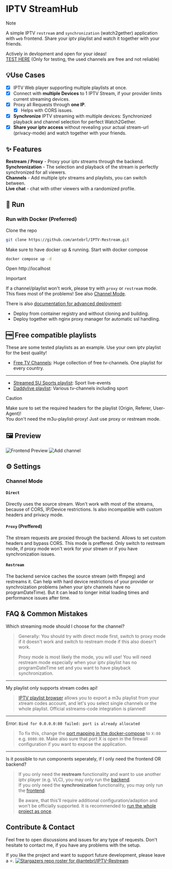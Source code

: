 # IPTV StreamHub

> [!NOTE]  
>A simple IPTV `restream` and `synchronization` (watch2gether) application with `web` frontend. Share your iptv playlist and watch it together with your friends.
> 
>Actively in devlopment and open for your ideas! <br>
> [TEST HERE](https://ante.is-a.dev) (Only for testing, the used channels are free and not reliable)

## 💡Use Cases
- [x] IPTV Web player supporting multiple playlists at once.
- [x] Connect with **multiple Devices** to 1 IPTV Stream, if your provider limits current streaming devices.
- [x] Proxy all Requests through **one IP**.
  - [x] Helps with CORS issues.
- [x] **Synchronize** IPTV streaming with multiple devices: Synchronized playback and channel selection for perfect Watch2Gether.
- [x] **Share your iptv access** without revealing your actual stream-url (privacy-mode) and watch together with your friends.

## ✨ Features 
**Restream / Proxy** - Proxy your iptv streams through the backend. <br>
**Synchronization** - The selection and playback of the stream is perfectly synchronized for all viewers. <br>
**Channels** - Add multiple iptv streams and playlists, you can switch between. <br>
**Live chat** - chat with other viewers with a randomized profile.

## 🚀 Run

### Run with Docker (Preferred)

Clone the repo

```bash
git clone https://github.com/antebrl/IPTV-Restream.git
```

Make sure to have docker up & running. Start with docker compose
```bash
docker compose up -d
```
Open http://localhost

> [!IMPORTANT]  
> If a channel/playlist won't work, please try with `proxy` or `restream` mode. This fixes most of the problems! See also [Channel Mode](#channel-mode).

There is also [documentation for advanced deployment](/deployment/README.md):
- Deploy from container registry and without cloning and building.
- Deploy together with nginx proxy manager for automatic ssl handling.

## 🆓 Free compatible playlists

These are some tested playlists as an example. Use your own iptv playlist for the best quality!
- [Free TV Channels](https://github.com/iptv-org/iptv): Huge collection of free tv-channels. One playlist for every country.

---

- [Streamed SU Sports playlist](https://github.com/dtankdempse/streamed-su-sports): Sport live-events
- [Daddylive playlist](https://github.com/dtankdempse/daddylive-m3u): Various tv-channels including sport

> [!CAUTION]
> Make sure to set the required headers for the playlist (Origin, Referer, User-Agent)! <br>
> You don't need the m3u-playlist-proxy! Just use proxy or restream mode. 

## 🖼️ Preview
![Frontend Preview](/frontend/ressources/frontend-preview.png)
![Add channel](/frontend/ressources/add-channel.png)

## ⚙️ Settings

### Channel Mode
#### `Direct`
Directly uses the source stream. Won't work with most of the streams, because of CORS, IP/Device restrictions. Is also incompatible with custom headers and privacy mode.

#### `Proxy` (Preffered)
The stream requests are proxied through the backend. Allows to set custom headers and bypass CORS. This mode is preffered. Only switch to restream mode, if proxy mode won't work for your stream or if you have synchronization issues.

#### `Restream`
The backend service caches the source stream (with ffmpeg) and restreams it. Can help with hard device restrictions of your provider or synchroization problems (when your iptv channels have no programDateTime). But it can lead to longer initial loading times and performance issues after time.

## FAQ & Common Mistakes

Which streaming mode should I choose for the channel?

> Generally: You should try with direct mode first, switch to proxy mode if it doesn't work and switch to restream mode if this also doesn't work.
>
> Proxy mode is most likely the mode, you will use! You will need restream mode especially when your iptv playlist has no programDateTime set and you want to have playback synchronization.
---

My playlist only supports xtream codes api!

> [IPTV playlist browser](https://github.com/PhunkyBob/iptv_playlist_browser) allows you to export a m3u playlist from your xtream codes account, and let's you select single channels or the whole playlist. Official xstreams-code integration is planned!
---
Error: `Bind for 0.0.0.0:80 failed: port is already allocated`

> To fix this, change the [port mapping in the docker-compose](docker-compose.yml#L40) to `X:80` e.g. `8080:80`. Make also sure that port X is open in the firewall configuration if you want to expose the application.
---
Is it possible to run components seperately, if I only need the frontend OR backend?

> If you only need the **restream** functionality and want to use another iptv player (e.g. VLC), you may only run the [backend](/backend/README.md).
> <br>
> If you only need the **synchronization** functionality, you may only run the [frontend](/frontend/README.md).
>
> Be aware, that this'll require additional configuration/adaption and won't be officially supported. It is recommended to [run the whole project as once](#run-with-docker-preferred).

## Contribute & Contact
Feel free to open discussions and issues for any type of requests. Don't hesitate to contact me, if you have any problems with the setup.


If you like the project and want to support future development, please leave a ⭐.
[![Stargazers repo roster for @antebrl/IPTV-Restream](https://reporoster.com/stars/dark/antebrl/IPTV-Restream)](https://github.com/antebrl/IPTV-Restream/stargazers)
